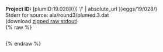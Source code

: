 **Project ID:** [plumID:19.028]({{ '/' | absolute_url }}eggs/19/028/)  
Stderr for source:  ala/round3/plumed.3.dat   
(download [zipped raw stdout](plumed.3.dat.plumed_master.stdout.txt.zip))  
{% raw %}
<pre>
</pre>
{% endraw %}
